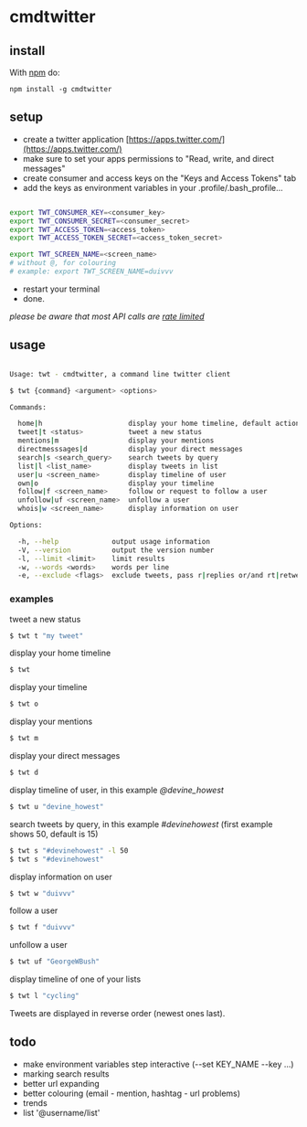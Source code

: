 # cmdtwitter

## install

With [npm](http://npmjs.org) do:

```
npm install -g cmdtwitter
```

## setup

* create a twitter application [https://apps.twitter.com/](https://apps.twitter.com/)
* make sure to set your apps permissions to "Read, write, and direct messages"
* create consumer and access keys on the "Keys and Access Tokens" tab
* add the keys as environment variables in your .profile/.bash_profile...

```bash

export TWT_CONSUMER_KEY=<consumer_key>
export TWT_CONSUMER_SECRET=<consumer_secret>
export TWT_ACCESS_TOKEN=<access_token>
export TWT_ACCESS_TOKEN_SECRET=<access_token_secret>

export TWT_SCREEN_NAME=<screen_name>
# without @, for colouring
# example: export TWT_SCREEN_NAME=duivvv

```

* restart your terminal
* done.

*please be aware that most API calls are [rate limited](https://dev.twitter.com/rest/public/rate-limits)*

## usage

```bash

Usage: twt - cmdtwitter, a command line twitter client

$ twt {command} <argument> <options>

Commands:

  home|h                     display your home timeline, default action
  tweet|t <status>           tweet a new status
  mentions|m                 display your mentions
  directmesssages|d          display your direct messages
  search|s <search_query>    search tweets by query
  list|l <list_name>         display tweets in list
  user|u <screen_name>       display timeline of user
  own|o                      display your timeline
  follow|f <screen_name>     follow or request to follow a user
  unfollow|uf <screen_name>  unfollow a user
  whois|w <screen_name>      display information on user

Options:

  -h, --help             output usage information
  -V, --version          output the version number
  -l, --limit <limit>    limit results
  -w, --words <words>    words per line
  -e, --exclude <flags>  exclude tweets, pass r|replies or/and rt|retweets, comma separated

```

### examples

tweet a new status

```bash
$ twt t "my tweet"
```

display your home timeline

```bash
$ twt
```

display your timeline

```bash
$ twt o
```

display your mentions

```bash
$ twt m
```

display your direct messages

```bash
$ twt d
```

display timeline of user, in this example *@devine_howest*

```bash
$ twt u "devine_howest"
```

search tweets by query, in this example *#devinehowest* (first example shows 50, default is 15)

```bash
$ twt s "#devinehowest" -l 50
$ twt s "#devinehowest"
```

display information on user

```bash
$ twt w "duivvv"
```

follow a user

```bash
$ twt f "duivvv"
```

unfollow a user

```bash
$ twt uf "GeorgeWBush"
```

display timeline of one of your lists

```bash
$ twt l "cycling"
```

Tweets are displayed in reverse order (newest ones last).

## todo

* make environment variables step interactive (--set KEY_NAME --key ...)
* marking search results
* better url expanding
* better colouring (email - mention, hashtag - url problems)
* trends
* list '@username/list'
